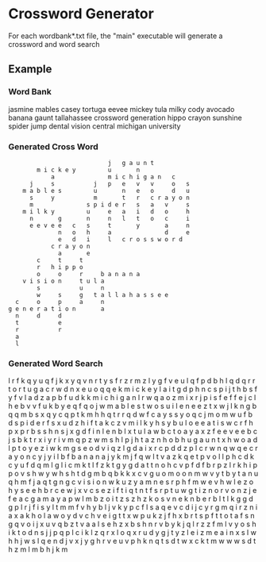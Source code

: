 # Crossword Generator
For each wordbank*.txt file, the "main" executable will generate a crossword and word search

## Example
### Word Bank
jasmine
mables
casey
tortuga
eevee
mickey
tula
milky
cody
avocado
banana
gaunt
tallahassee
crossword
generation
hippo
crayon
sunshine
spider
jump
dental
vision
central
michigan
university

### Generated Cross Word                                
                                j   g a u n t               
            m i c k e y         u       n                   
                a               m i c h i g a n   c         
          j     s           j   p   e   v   v     o   s     
        m a b l e s         u       n   e   o     d   u     
          s     y           m       t   r   c r a y o n     
          m               s p i d e r   s   a   v     s     
        m i l k y         u     e   a   i   d   o     h     
          n       g       n     n   l   t   o   c     i     
          e e v e e   c   s     t       y       a     n     
                  n   o   h     a               d     e     
                  e   d   i     l   c r o s s w o r d       
                c r a y o n                                 
                  a       e                                 
            c     t     t                                   
            r   h i p p o                                   
            o     o     r     b a n a n a                   
        v i s i o n     t u l a                             
            s           u     n                             
            w     s     g   t a l l a h a s s e e           
      c     o     p     a     n                             
    g e n e r a t i o n       a                             
      n     d     d                                         
      t           e                                         
      r           r                                         
      a                                                     
      l                                                            

### Generated Word Search
l r f k q y u q f j k x y q v n r t y s f r z r m z l y g f 
v e u l q f p d b h l q d q r r t o r t u g a c r w d n x e 
u o q q e k m i c k e y l a i t g d p h n c s p i j t h b s 
f y f v l a d z a p b f u d k k m i c h i g a n l r w q a o 
z m i x r j p i s f e f f e j c l h e b v v f u k b y e q f 
q o j w m a b l e s t w o s u i l e n e e z t x w j l k n g 
b q q m b s x q y c q p t k m h h q t r r q d w f c a y s s 
y o q c j m o m w u f b d s p i d e r f s x u d z h i f t a 
k c z v m i l k y h s y b u l o e e a t i s w c r f h p x p 
r b s s h n s j x g d f i n l e n b l x t u l a w b c t o a 
y a x z f e e v e e b c j s b k t r x i y r i v m q p z w m 
s h l p j h t a z n h o b h u g a u n t x h w o a d l p t o 
y e z i w k m g s e o d v i q z l g d a i x r c p d d z p l 
c r w n q w q e c r a y o n c y j y i l b f b a n a n a j y 
k m j f q w l t v a z k q e t p v o l l p h c d k c y u f d 
q m l g l i c m k t l f z k t g y g d a t t n o h c v p f d 
f b r p z l r k h i p p o v s h w y w h s h t d g m b q b k 
k x c v g u o m o o n m w v y t b y t a n u q h m f j a q t 
g n g c v i s i o n w k u z y a m n e s r p h f m w e v h w 
l e z o h y s e e h b r c e w j x v c s e z i f t i q t n t 
f s r p t u w g t i z n o r v o n z j e f e a c g a m a y a 
p w l m b z o i t z s z h z k o s v n e k n b e r b l t l k 
g g d g p l r j f i s y l t m m f v h y b l j v k y p c f l 
s a q e v c d i j c y r g m q i r z n i a x a k h o l a w o 
y d v c h v e i g t t x w p u k z j f h x b r t s p f t t o 
t a f s n g q v o i j x u v q b z t v a a l s e h z x b s h 
n r v b y k j q l r z z f m l v y o s h i k t o d n s j j p 
q p l c i k l z q r x l o q x r u d y g j t y z l e i z m e 
a i n x s l w h h j w s l q e n d j v x j y g h r v e u v p 
h k n q t s d t w x c k t m w w w s d t h z m l m b h j k m 